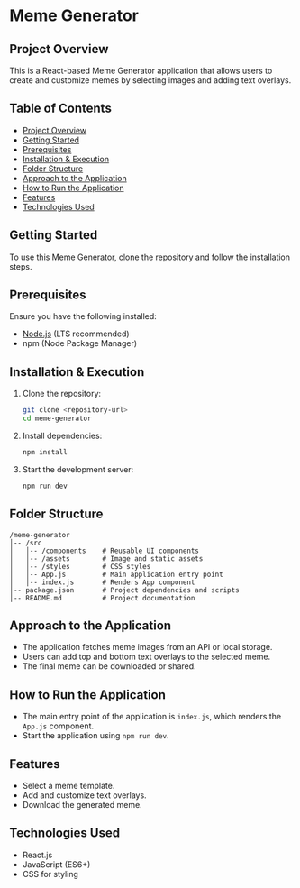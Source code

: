 # Meme Generator

## Project Overview
This is a React-based Meme Generator application that allows users to create and customize memes by selecting images and adding text overlays.

## Table of Contents
- [Project Overview](#project-overview)
- [Getting Started](#getting-started)
- [Prerequisites](#prerequisites)
- [Installation & Execution](#installation--execution)
- [Folder Structure](#folder-structure)
- [Approach to the Application](#approach-to-the-application)
- [How to Run the Application](#how-to-run-the-application)
- [Features](#features)
- [Technologies Used](#technologies-used)

## Getting Started
To use this Meme Generator, clone the repository and follow the installation steps.

## Prerequisites
Ensure you have the following installed:
- [Node.js](https://nodejs.org/) (LTS recommended)
- npm (Node Package Manager)

## Installation & Execution
1. Clone the repository:
   ```sh
   git clone <repository-url>
   cd meme-generator
   ```
2. Install dependencies:
   ```sh
   npm install  
   ```
3. Start the development server:
   ```sh
   npm run dev  
   ```

## Folder Structure
```
/meme-generator
│-- /src
│   │-- /components    # Reusable UI components
│   │-- /assets        # Image and static assets
│   │-- /styles        # CSS styles
│   │-- App.js         # Main application entry point
│   │-- index.js       # Renders App component
│-- package.json       # Project dependencies and scripts
│-- README.md          # Project documentation
```

## Approach to the Application
- The application fetches meme images from an API or local storage.
- Users can add top and bottom text overlays to the selected meme.
- The final meme can be downloaded or shared.

## How to Run the Application
- The main entry point of the application is `index.js`, which renders the `App.js` component.
- Start the application using `npm run dev`.

## Features
- Select a meme template.
- Add and customize text overlays.
- Download the generated meme.

## Technologies Used
- React.js
- JavaScript (ES6+)
- CSS for styling

